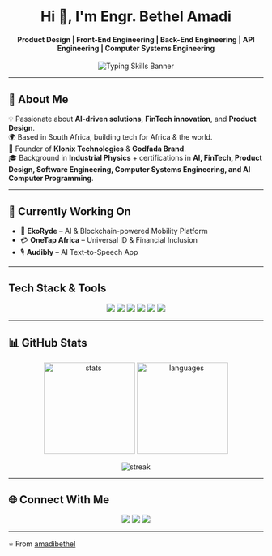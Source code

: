 <!-- Profile Header -->

<h1 align="center">Hi 👋, I'm Engr. Bethel Amadi</h1>
<h4 align="center">Product Design | Front-End Engineering | Back-End Engineering | API Engineering | Computer Systems Engineering</h4>

<p align="center">
  <img src="https://readme-typing-svg.demolab.com?font=Fira+Code&duration=3000&pause=1000&color=36BCF7&center=true&vCenter=true&width=435&lines=Product+Design;Front-End+Engineering;Back-End+Engineering;API+Engineering;Computer+Systems+Engineering" alt="Typing Skills Banner" />
</p>

---

## 🚀 About Me 
 
💡 Passionate about **AI-driven solutions**, **FinTech innovation**, and **Product Design**.  
🌍 Based in South Africa, building tech for Africa & the world.  
📌 Founder of **Klonix Technologies** & **Godfada Brand**.  
🎓 Background in **Industrial Physics** + certifications in **AI, FinTech, Product Design, Software Engineering, Computer Systems Engineering, and AI Computer Programming**.  

---

## 🔭 Currently Working On  

- 🌱 **EkoRyde** – AI & Blockchain-powered Mobility Platform  
- 💳 **OneTap Africa** – Universal ID & Financial Inclusion  
- 🎙 **Audibly** – AI Text-to-Speech App  

---

<!-- Skills Section -->

## Tech Stack & Tools

<div align="center">
  <img src="https://img.shields.io/badge/HTML5-E34F26?style=for-the-badge&logo=html5&logoColor=white" />
  <img src="https://img.shields.io/badge/CSS3-1572B6?style=for-the-badge&logo=css3&logoColor=white" />
  <img src="https://img.shields.io/badge/JavaScript-F7DF1E?style=for-the-badge&logo=javascript&logoColor=black" />
  <img src="https://img.shields.io/badge/Git-F05032?style=for-the-badge&logo=git&logoColor=white" />
  <img src="https://img.shields.io/badge/GitHub-181717?style=for-the-badge&logo=github&logoColor=white" />
  <img src="https://img.shields.io/badge/VSCode-007ACC?style=for-the-badge&logo=visual-studio-code&logoColor=white" />
</div>

---

## 📊 GitHub Stats 
 
<p align="center">
  <img src="https://github-readme-stats.vercel.app/api?username=amadibethel&show_icons=true&theme=radical" alt="stats" height="180" />
  <img src="https://github-readme-stats.vercel.app/api/top-langs/?username=amadibethel&layout=compact&theme=radical" alt="languages" height="180" />
</p>

<p align="center">
  <img src="https://streak-stats.demolab.com?user=amadibethel&theme=radical&hide_border=true" alt="streak" />
</p>

---

## 🌐 Connect With Me  

<p align="center">
  <a href="https://linkedin.com/in/amadibethel"><img src="https://img.shields.io/badge/LinkedIn-0077B5?style=for-the-badge&logo=linkedin&logoColor=white"/></a>
  <a href="https://twitter.com/itsgodfada"><img src="https://img.shields.io/badge/Twitter-1DA1F2?style=for-the-badge&logo=twitter&logoColor=white"/></a>
  <a href="https://behance.net/amadibethel"><img src="https://img.shields.io/badge/Behance-000000?style=for-the-badge&logo=vercel&logoColor=white"/></a>
</p>

---

⭐️ From [amadibethel](https://github.com/amadibethel)

